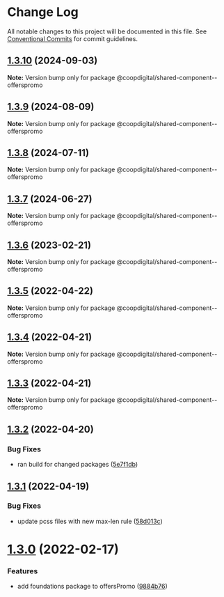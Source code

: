 # Change Log

All notable changes to this project will be documented in this file.
See [Conventional Commits](https://conventionalcommits.org) for commit guidelines.

## [1.3.10](https://github.com/coopdigital/coop-frontend/compare/@coopdigital/shared-component--offerspromo@1.3.9...@coopdigital/shared-component--offerspromo@1.3.10) (2024-09-03)

**Note:** Version bump only for package @coopdigital/shared-component--offerspromo





## [1.3.9](https://github.com/coopdigital/coop-frontend/compare/@coopdigital/shared-component--offerspromo@1.3.8...@coopdigital/shared-component--offerspromo@1.3.9) (2024-08-09)

**Note:** Version bump only for package @coopdigital/shared-component--offerspromo





## [1.3.8](https://github.com/coopdigital/coop-frontend/compare/@coopdigital/shared-component--offerspromo@1.3.7...@coopdigital/shared-component--offerspromo@1.3.8) (2024-07-11)

**Note:** Version bump only for package @coopdigital/shared-component--offerspromo





## [1.3.7](https://github.com/coopdigital/coop-frontend/compare/@coopdigital/shared-component--offerspromo@1.3.6...@coopdigital/shared-component--offerspromo@1.3.7) (2024-06-27)

**Note:** Version bump only for package @coopdigital/shared-component--offerspromo





## [1.3.6](https://github.com/coopdigital/coop-frontend/compare/@coopdigital/shared-component--offerspromo@1.3.5...@coopdigital/shared-component--offerspromo@1.3.6) (2023-02-21)

**Note:** Version bump only for package @coopdigital/shared-component--offerspromo





## [1.3.5](https://github.com/coopdigital/coop-frontend/compare/@coopdigital/shared-component--offerspromo@1.3.4...@coopdigital/shared-component--offerspromo@1.3.5) (2022-04-22)

**Note:** Version bump only for package @coopdigital/shared-component--offerspromo





## [1.3.4](https://github.com/coopdigital/coop-frontend/compare/@coopdigital/shared-component--offerspromo@1.3.3...@coopdigital/shared-component--offerspromo@1.3.4) (2022-04-21)

**Note:** Version bump only for package @coopdigital/shared-component--offerspromo





## [1.3.3](https://github.com/coopdigital/coop-frontend/compare/@coopdigital/shared-component--offerspromo@1.3.2...@coopdigital/shared-component--offerspromo@1.3.3) (2022-04-21)

**Note:** Version bump only for package @coopdigital/shared-component--offerspromo





## [1.3.2](https://github.com/coopdigital/coop-frontend/compare/@coopdigital/shared-component--offerspromo@1.3.1...@coopdigital/shared-component--offerspromo@1.3.2) (2022-04-20)


### Bug Fixes

* ran build for changed packages ([5e7f1db](https://github.com/coopdigital/coop-frontend/commit/5e7f1dbdf38ca13b8233b81f72d3725b8a47d834))





## [1.3.1](https://github.com/coopdigital/coop-frontend/compare/@coopdigital/shared-component--offerspromo@1.3.0...@coopdigital/shared-component--offerspromo@1.3.1) (2022-04-19)


### Bug Fixes

* update pcss files with new max-len rule ([58d013c](https://github.com/coopdigital/coop-frontend/commit/58d013c58111ff07521b792b0538bca2690efc74))





# [1.3.0](https://github.com/coopdigital/coop-frontend/compare/@coopdigital/shared-component--offerspromo@1.2.7...@coopdigital/shared-component--offerspromo@1.3.0) (2022-02-17)


### Features

* add foundations package to offersPromo ([9884b76](https://github.com/coopdigital/coop-frontend/commit/9884b76aa01ed46197af94edccb6391b97799e5e))
